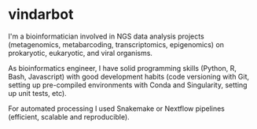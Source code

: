 # vindarbot
I'm a bioinformatician involved in NGS data analysis projects (metagenomics, metabarcoding, transcriptomics, epigenomics) on prokaryotic, eukaryotic, and viral organisms. 

As bioinformatics engineer, I have solid programming skills (Python, R, Bash, Javascript) with good development habits (code versioning with Git, setting up pre-compiled environments with Conda and Singularity, setting up unit tests, etc).

For automated processing I used Snakemake or Nextflow pipelines (efficient, scalable and reproducible).